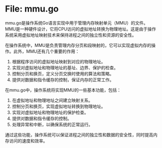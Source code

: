 # File: mmu.go

mmu.go是操作系统Go语言实现中用于管理内存映射单元（MMU）的文件。MMU是一种硬件设计，它将CPU访问的虚拟地址转换为物理地址。这是由于操作系统采用虚拟地址映射技术来保持进程之间的独立性和资源的安全性。

在操作系统中，MMU是负责管理内存分页和段映射的，它可以实现虚拟内存的操作。此外，MMU还有几个重要的作用：

1. 根据程序访问的虚拟地址映射到对应的物理地址。
2. 实现对虚拟地址和物理地址的基址、边界、保护的检查。
3. 控制分页和换页，定义分页交换时使用的算法和策略。
4. 提供对数据和指令缓存的控制，保证内存的正常工作。

在mmu.go中，操作系统将实现MMU的一些基本功能，包括：

1. 在虚拟地址和物理地址之间建立映射关系。
2. 控制分页和换页，实现虚拟地址转换到物理地址。
3. 实现对虚拟地址和物理地址的保护检查。
4. 提供对数据和指令缓存的控制。
5. 处理异常和中断，以确保系统的正常运行。

通过这些功能，操作系统可以保证进程之间的独立性和数据的安全性，同时提高内存访问的速度和效率。


